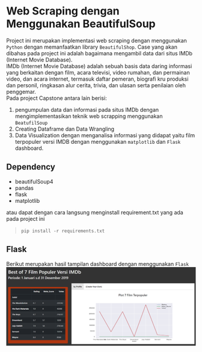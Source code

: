 # Web Scraping dengan Menggunakan BeautifulSoup <br>
Project ini merupakan implementasi web scraping dengan menggunakan `Python` dengan memanfaatkan library `BeautifulShop`. Case yang akan dibahas pada project ini adalah bagaimana mengambil data dari situs IMDb (Internet Movie Database).<br>
IMDb (Internet Movie Database) adalah sebuah basis data daring informasi yang berkaitan dengan film, acara televisi, video rumahan, dan permainan video, dan acara internet, termasuk daftar pemeran, biografi kru produksi dan personil, ringkasan alur cerita, trivia, dan ulasan serta penilaian oleh penggemar.<br>
Pada project Capstone antara lain berisi: 
1. pengumpulan data dan informasi pada situs IMDb dengan mengimplementasikan teknik web scrapping menggunakan `BeatufilSoup`
2. Creating Dataframe dan Data Wrangling
2. Data Visualization dengan menganalisa informasi yang didapat yaitu film terpopuler versi IMDB dengan menggunakan `matplotlib` dan `Flask` dashboard.

## Dependency ##
- beautifulSoup4
- pandas
- flask
- matplotlib

atau dapat dengan cara langsung menginstall requirement.txt yang ada pada project ini
> `pip install -r requirements.txt`

## Flask ##
Berikut merupakan hasil tampilan dashboard dengan menggunakan `Flask` <br>
<img src="flask.PNG" />
